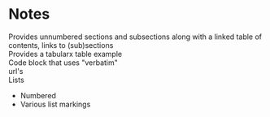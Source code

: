 # Notes
Provides unnumbered sections and subsections along with a linked table of contents, links to (sub)sections\
Provides a tabularx table example\
Code block that uses \"verbatim\"\
url's\
Lists
* Numbered
* Various list markings

